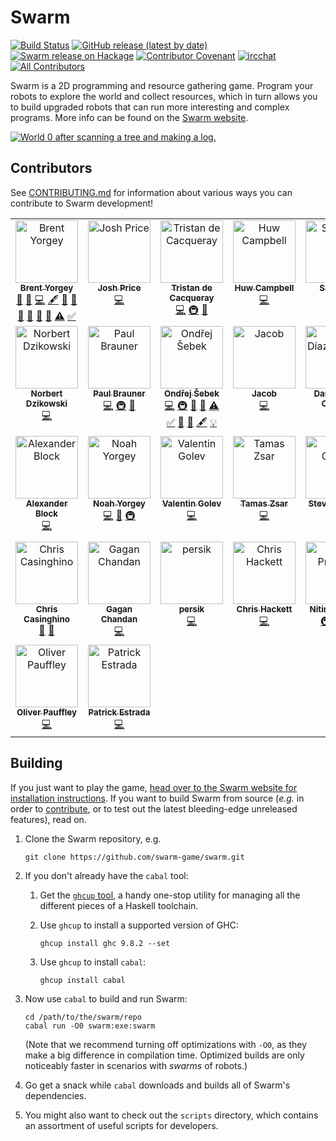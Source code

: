 Swarm
=====

[![Build Status][build-status]][actions]
[![GitHub release (latest by date)][release-img]][releases]
[![Swarm release on Hackage][hackage-img]][hackage]
[![Contributor Covenant][badge-covenant]](CODE_OF_CONDUCT.md)
[![ircchat][badge-ircchat]][ircchat]
[![All Contributors][contributors]](#contributors)

[build-status]: https://github.com/swarm-game/swarm/actions/workflows/haskell-ci.yml/badge.svg
[release-img]: https://img.shields.io/github/v/release/swarm-game/swarm?logo=github
[releases]: https://github.com/swarm-game/swarm/releases
[hackage-img]: https://img.shields.io/hackage/v/swarm.svg?logo=haskell
[hackage]: https://hackage.haskell.org/package/swarm
[actions]: https://github.com/swarm-game/swarm/actions
[badge-covenant]: https://img.shields.io/badge/Contributor%20Covenant-v2.0%20adopted-ff69b4.svg
[badge-ircchat]: https://img.shields.io/badge/chat-on%20libera-brightgreen.svg
[ircchat]: https://web.libera.chat/?channels=#swarm
[contributors]: https://img.shields.io/github/all-contributors/swarm-game/swarm?color=ee8449&style=flat-square

Swarm is a 2D programming and resource gathering game. Program your
robots to explore the world and collect resources, which in turn
allows you to build upgraded robots that can run more interesting and
complex programs.  More info can be found on the [Swarm
website](https://swarm-game.github.io).

[![World 0 after scanning a tree and making a log.](images/tutorial/log.png)](https://swarm-game.github.io)

Contributors
------------

See [CONTRIBUTING.md](CONTRIBUTING.md) for information about various
ways you can contribute to Swarm development!

<!-- ALL-CONTRIBUTORS-LIST:START - Do not remove or modify this section -->
<!-- prettier-ignore-start -->
<!-- markdownlint-disable -->
<table>
  <tbody>
    <tr>
      <td align="center" valign="top" width="14.28%"><a href="https://github.com/byorgey"><img src="https://avatars.githubusercontent.com/u/533859?v=4?s=100" width="100px;" alt="Brent Yorgey"/><br /><sub><b>Brent Yorgey</b></sub></a><br /><a href="https://github.com/swarm-game/swarm/issues?q=author%3Abyorgey" title="Bug reports">🐛</a> <a href="#blog-byorgey" title="Blogposts">📝</a> <a href="https://github.com/swarm-game/swarm/commits?author=byorgey" title="Code">💻</a> <a href="#content-byorgey" title="Content">🖋</a> <a href="https://github.com/swarm-game/swarm/commits?author=byorgey" title="Documentation">📖</a> <a href="#design-byorgey" title="Design">🎨</a> <a href="#ideas-byorgey" title="Ideas, Planning, & Feedback">🤔</a> <a href="#maintenance-byorgey" title="Maintenance">🚧</a> <a href="#research-byorgey" title="Research">🔬</a> <a href="https://github.com/swarm-game/swarm/pulls?q=is%3Apr+reviewed-by%3Abyorgey" title="Reviewed Pull Requests">👀</a> <a href="https://github.com/swarm-game/swarm/commits?author=byorgey" title="Tests">⚠️</a> <a href="#tutorial-byorgey" title="Tutorials">✅</a></td>
      <td align="center" valign="top" width="14.28%"><a href="https://github.com/ElderEphemera"><img src="https://avatars.githubusercontent.com/u/2855417?v=4?s=100" width="100px;" alt="Josh Price"/><br /><sub><b>Josh Price</b></sub></a><br /><a href="https://github.com/swarm-game/swarm/commits?author=ElderEphemera" title="Code">💻</a></td>
      <td align="center" valign="top" width="14.28%"><a href="https://midirus.com/"><img src="https://avatars.githubusercontent.com/u/154392?v=4?s=100" width="100px;" alt="Tristan de Cacqueray"/><br /><sub><b>Tristan de Cacqueray</b></sub></a><br /><a href="https://github.com/swarm-game/swarm/commits?author=TristanCacqueray" title="Code">💻</a> <a href="#infra-TristanCacqueray" title="Infrastructure (Hosting, Build-Tools, etc)">🚇</a> <a href="https://github.com/swarm-game/swarm/pulls?q=is%3Apr+reviewed-by%3ATristanCacqueray" title="Reviewed Pull Requests">👀</a></td>
      <td align="center" valign="top" width="14.28%"><a href="https://huwcampbell.com/"><img src="https://avatars.githubusercontent.com/u/5205457?v=4?s=100" width="100px;" alt="Huw Campbell"/><br /><sub><b>Huw Campbell</b></sub></a><br /><a href="https://github.com/swarm-game/swarm/commits?author=HuwCampbell" title="Code">💻</a></td>
      <td align="center" valign="top" width="14.28%"><a href="https://github.com/samtay"><img src="https://avatars.githubusercontent.com/u/7246591?v=4?s=100" width="100px;" alt="Sam Tay"/><br /><sub><b>Sam Tay</b></sub></a><br /><a href="https://github.com/swarm-game/swarm/commits?author=samtay" title="Code">💻</a></td>
      <td align="center" valign="top" width="14.28%"><a href="https://github.com/lsmor"><img src="https://avatars.githubusercontent.com/u/58398442?v=4?s=100" width="100px;" alt="Luis Morillo"/><br /><sub><b>Luis Morillo</b></sub></a><br /><a href="https://github.com/swarm-game/swarm/commits?author=lsmor" title="Code">💻</a></td>
      <td align="center" valign="top" width="14.28%"><a href="https://github.com/juhp"><img src="https://avatars.githubusercontent.com/u/82731?v=4?s=100" width="100px;" alt="Jens Petersen"/><br /><sub><b>Jens Petersen</b></sub></a><br /><a href="#infra-juhp" title="Infrastructure (Hosting, Build-Tools, etc)">🚇</a></td>
    </tr>
    <tr>
      <td align="center" valign="top" width="14.28%"><a href="https://github.com/ndzik"><img src="https://avatars.githubusercontent.com/u/33512740?v=4?s=100" width="100px;" alt="Norbert Dzikowski"/><br /><sub><b>Norbert Dzikowski</b></sub></a><br /><a href="https://github.com/swarm-game/swarm/commits?author=ndzik" title="Code">💻</a></td>
      <td align="center" valign="top" width="14.28%"><a href="https://mastodon.social/@__polux"><img src="https://avatars.githubusercontent.com/u/84659?v=4?s=100" width="100px;" alt="Paul Brauner"/><br /><sub><b>Paul Brauner</b></sub></a><br /><a href="https://github.com/swarm-game/swarm/commits?author=polux" title="Code">💻</a> <a href="#infra-polux" title="Infrastructure (Hosting, Build-Tools, etc)">🚇</a> <a href="#research-polux" title="Research">🔬</a></td>
      <td align="center" valign="top" width="14.28%"><a href="https://github.com/xsebek"><img src="https://avatars.githubusercontent.com/u/44544735?v=4?s=100" width="100px;" alt="Ondřej Šebek"/><br /><sub><b>Ondřej Šebek</b></sub></a><br /><a href="https://github.com/swarm-game/swarm/commits?author=xsebek" title="Code">💻</a> <a href="#infra-xsebek" title="Infrastructure (Hosting, Build-Tools, etc)">🚇</a> <a href="#ideas-xsebek" title="Ideas, Planning, & Feedback">🤔</a> <a href="https://github.com/swarm-game/swarm/pulls?q=is%3Apr+reviewed-by%3Axsebek" title="Reviewed Pull Requests">👀</a> <a href="https://github.com/swarm-game/swarm/commits?author=xsebek" title="Tests">⚠️</a> <a href="#tutorial-xsebek" title="Tutorials">✅</a> <a href="https://github.com/swarm-game/swarm/commits?author=xsebek" title="Documentation">📖</a> <a href="https://github.com/swarm-game/swarm/issues?q=author%3Axsebek" title="Bug reports">🐛</a> <a href="#content-xsebek" title="Content">🖋</a> <a href="#example-xsebek" title="Examples">💡</a></td>
      <td align="center" valign="top" width="14.28%"><a href="https://github.com/7h3w1zz"><img src="https://avatars.githubusercontent.com/u/38846015?v=4?s=100" width="100px;" alt="Jacob"/><br /><sub><b>Jacob</b></sub></a><br /><a href="https://github.com/swarm-game/swarm/commits?author=7h3w1zz" title="Code">💻</a></td>
      <td align="center" valign="top" width="14.28%"><a href="https://github.com/danidiaz"><img src="https://avatars.githubusercontent.com/u/1136927?v=4?s=100" width="100px;" alt="Daniel Díaz Carrete"/><br /><sub><b>Daniel Díaz Carrete</b></sub></a><br /><a href="https://github.com/swarm-game/swarm/commits?author=danidiaz" title="Code">💻</a></td>
      <td align="center" valign="top" width="14.28%"><a href="https://github.com/twitu"><img src="https://avatars.githubusercontent.com/u/23196890?v=4?s=100" width="100px;" alt="Ishan Bhanuka"/><br /><sub><b>Ishan Bhanuka</b></sub></a><br /><a href="https://github.com/swarm-game/swarm/commits?author=twitu" title="Code">💻</a></td>
      <td align="center" valign="top" width="14.28%"><a href="https://github.com/fryguybob"><img src="https://avatars.githubusercontent.com/u/739045?v=4?s=100" width="100px;" alt="Ryan Yates"/><br /><sub><b>Ryan Yates</b></sub></a><br /><a href="https://github.com/swarm-game/swarm/commits?author=fryguybob" title="Code">💻</a></td>
    </tr>
    <tr>
      <td align="center" valign="top" width="14.28%"><a href="https://github.com/Alexander-Block"><img src="https://avatars.githubusercontent.com/u/47148212?v=4?s=100" width="100px;" alt="Alexander Block"/><br /><sub><b>Alexander Block</b></sub></a><br /><a href="https://github.com/swarm-game/swarm/commits?author=Alexander-Block" title="Code">💻</a></td>
      <td align="center" valign="top" width="14.28%"><a href="https://github.com/noahyor"><img src="https://avatars.githubusercontent.com/u/66531214?v=4?s=100" width="100px;" alt="Noah Yorgey"/><br /><sub><b>Noah Yorgey</b></sub></a><br /><a href="https://github.com/swarm-game/swarm/commits?author=noahyor" title="Code">💻</a> <a href="https://github.com/swarm-game/swarm/commits?author=noahyor" title="Documentation">📖</a> <a href="#infra-noahyor" title="Infrastructure (Hosting, Build-Tools, etc)">🚇</a></td>
      <td align="center" valign="top" width="14.28%"><a href="http://valyagolev.net/"><img src="https://avatars.githubusercontent.com/u/150242?v=4?s=100" width="100px;" alt="Valentin Golev"/><br /><sub><b>Valentin Golev</b></sub></a><br /><a href="https://github.com/swarm-game/swarm/commits?author=valyagolev" title="Code">💻</a></td>
      <td align="center" valign="top" width="14.28%"><a href="http://nxtsqr.com"><img src="https://avatars.githubusercontent.com/u/441741?v=4?s=100" width="100px;" alt="Tamas Zsar"/><br /><sub><b>Tamas Zsar</b></sub></a><br /><a href="https://github.com/swarm-game/swarm/commits?author=0xcefaedfe" title="Code">💻</a></td>
      <td align="center" valign="top" width="14.28%"><a href="https://github.com/ussgarci"><img src="https://avatars.githubusercontent.com/u/91670077?v=4?s=100" width="100px;" alt="Steven Garcia"/><br /><sub><b>Steven Garcia</b></sub></a><br /><a href="https://github.com/swarm-game/swarm/commits?author=ussgarci" title="Code">💻</a></td>
      <td align="center" valign="top" width="14.28%"><a href="https://github.com/kostmo"><img src="https://avatars.githubusercontent.com/u/261693?v=4?s=100" width="100px;" alt="Karl Ostmo"/><br /><sub><b>Karl Ostmo</b></sub></a><br /><a href="#blog-kostmo" title="Blogposts">📝</a> <a href="https://github.com/swarm-game/swarm/commits?author=kostmo" title="Code">💻</a> <a href="#content-kostmo" title="Content">🖋</a> <a href="https://github.com/swarm-game/swarm/commits?author=kostmo" title="Documentation">📖</a> <a href="#design-kostmo" title="Design">🎨</a> <a href="#ideas-kostmo" title="Ideas, Planning, & Feedback">🤔</a> <a href="https://github.com/swarm-game/swarm/pulls?q=is%3Apr+reviewed-by%3Akostmo" title="Reviewed Pull Requests">👀</a> <a href="https://github.com/swarm-game/swarm/commits?author=kostmo" title="Tests">⚠️</a> <a href="#tutorial-kostmo" title="Tutorials">✅</a> <a href="#example-kostmo" title="Examples">💡</a></td>
      <td align="center" valign="top" width="14.28%"><a href="https://github.com/bwignall"><img src="https://avatars.githubusercontent.com/u/5581066?v=4?s=100" width="100px;" alt="Brian Wignall"/><br /><sub><b>Brian Wignall</b></sub></a><br /><a href="https://github.com/swarm-game/swarm/commits?author=bwignall" title="Code">💻</a> <a href="https://github.com/swarm-game/swarm/commits?author=bwignall" title="Documentation">📖</a></td>
    </tr>
    <tr>
      <td align="center" valign="top" width="14.28%"><a href="http://tyconmismatch.com/"><img src="https://avatars.githubusercontent.com/u/742683?v=4?s=100" width="100px;" alt="Chris Casinghino"/><br /><sub><b>Chris Casinghino</b></sub></a><br /><a href="https://github.com/swarm-game/swarm/commits?author=ccasin" title="Documentation">📖</a> <a href="#research-ccasin" title="Research">🔬</a></td>
      <td align="center" valign="top" width="14.28%"><a href="https://github.com/gaganchandan"><img src="https://avatars.githubusercontent.com/u/79305438?v=4?s=100" width="100px;" alt="Gagan Chandan"/><br /><sub><b>Gagan Chandan</b></sub></a><br /><a href="https://github.com/swarm-game/swarm/commits?author=gaganchandan" title="Code">💻</a></td>
      <td align="center" valign="top" width="14.28%"><a href="https://github.com/p3rsik"><img src="https://avatars.githubusercontent.com/u/8962864?v=4?s=100" width="100px;" alt="persik"/><br /><sub><b>persik</b></sub></a><br /><a href="https://github.com/swarm-game/swarm/commits?author=p3rsik" title="Code">💻</a></td>
      <td align="center" valign="top" width="14.28%"><a href="https://github.com/chhackett"><img src="https://avatars.githubusercontent.com/u/11838355?v=4?s=100" width="100px;" alt="Chris Hackett"/><br /><sub><b>Chris Hackett</b></sub></a><br /><a href="https://github.com/swarm-game/swarm/commits?author=chhackett" title="Code">💻</a></td>
      <td align="center" valign="top" width="14.28%"><a href="https://thenitinprakash.com/"><img src="https://avatars.githubusercontent.com/u/15181803?v=4?s=100" width="100px;" alt="Nitin Prakash"/><br /><sub><b>Nitin Prakash</b></sub></a><br /><a href="#infra-nitinprakash96" title="Infrastructure (Hosting, Build-Tools, etc)">🚇</a> <a href="https://github.com/swarm-game/swarm/commits?author=nitinprakash96" title="Code">💻</a> <a href="#maintenance-nitinprakash96" title="Maintenance">🚧</a></td>
      <td align="center" valign="top" width="14.28%"><a href="https://github.com/DanRyba253"><img src="https://avatars.githubusercontent.com/u/71811716?v=4?s=100" width="100px;" alt="Dani Rybe"/><br /><sub><b>Dani Rybe</b></sub></a><br /><a href="https://github.com/swarm-game/swarm/commits?author=DanRyba253" title="Code">💻</a></td>
      <td align="center" valign="top" width="14.28%"><a href="http://jonathanknowles.net/"><img src="https://avatars.githubusercontent.com/u/206319?v=4?s=100" width="100px;" alt="Jonathan Knowles"/><br /><sub><b>Jonathan Knowles</b></sub></a><br /><a href="https://github.com/swarm-game/swarm/commits?author=jonathanknowles" title="Code">💻</a></td>
    </tr>
    <tr>
      <td align="center" valign="top" width="14.28%"><a href="https://github.com/oliverpauffley"><img src="https://avatars.githubusercontent.com/u/17577623?v=4?s=100" width="100px;" alt="Oliver Pauffley"/><br /><sub><b>Oliver Pauffley</b></sub></a><br /><a href="https://github.com/swarm-game/swarm/commits?author=oliverpauffley" title="Code">💻</a></td>
      <td align="center" valign="top" width="14.28%"><a href="https://github.com/patrickestrada"><img src="https://avatars.githubusercontent.com/u/212604433?v=4?s=100" width="100px;" alt="Patrick Estrada"/><br /><sub><b>Patrick Estrada</b></sub></a><br /><a href="https://github.com/swarm-game/swarm/commits?author=patrickestrada" title="Code">💻</a></td>
    </tr>
  </tbody>
</table>

<!-- markdownlint-restore -->
<!-- prettier-ignore-end -->

<!-- ALL-CONTRIBUTORS-LIST:END -->

Building
--------

If you just want to play the game, [head over to the Swarm website for
installation instructions](https://swarm-game.github.io/installing/).
If you want to build Swarm from source (*e.g.* in order to
[contribute](CONTRIBUTING.md), or to test out the latest bleeding-edge
unreleased features), read on.

1. Clone the Swarm repository, e.g.

       git clone https://github.com/swarm-game/swarm.git

1. If you don't already have the `cabal` tool:
    1. Get the [`ghcup` tool](https://www.haskell.org/ghcup/), a handy
       one-stop utility for managing all the different pieces of a
       Haskell toolchain.
    1. Use `ghcup` to install a supported version of GHC:

           ghcup install ghc 9.8.2 --set

    1. Use `ghcup` to install `cabal`:

           ghcup install cabal

1. Now use `cabal` to build and run Swarm:

       cd /path/to/the/swarm/repo
       cabal run -O0 swarm:exe:swarm

   (Note that we recommend turning off optimizations with `-O0`,
   as they make a big difference in compilation time.
   Optimized builds are only noticeably faster in scenarios with
   _swarms_ of robots.)

1. Go get a snack while `cabal` downloads and builds all of Swarm's
   dependencies.

1. You might also want to check out the `scripts` directory, which
   contains an assortment of useful scripts for developers.
